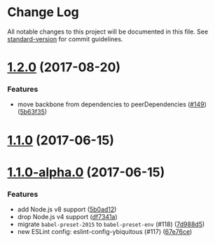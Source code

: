 # Change Log

All notable changes to this project will be documented in this file. See [standard-version](https://github.com/conventional-changelog/standard-version) for commit guidelines.

<a name="1.2.0"></a>
# [1.2.0](https://github.com/ybiquitous/backbone.deepmodel/compare/v1.1.0...v1.2.0) (2017-08-20)


### Features

* move backbone from dependencies to peerDependencies ([#149](https://github.com/ybiquitous/backbone.deepmodel/issues/149)) ([5b63f35](https://github.com/ybiquitous/backbone.deepmodel/commit/5b63f35))



<a name="1.1.0"></a>
# [1.1.0](https://github.com/ybiquitous/backbone.deepmodel/compare/v1.1.0-alpha.0...v1.1.0) (2017-06-15)



<a name="1.1.0-alpha.0"></a>
# [1.1.0-alpha.0](https://github.com/ybiquitous/backbone.deepmodel/compare/v1.0.1...v1.1.0-alpha.0) (2017-06-15)


### Features

* add Node.js v8 support ([5b0ad12](https://github.com/ybiquitous/backbone.deepmodel/commit/5b0ad12))
* drop Node.js v4 support ([df7341a](https://github.com/ybiquitous/backbone.deepmodel/commit/df7341a))
* migrate `babel-preset-2015` to `babel-preset-env` (#118) ([7d988d5](https://github.com/ybiquitous/backbone.deepmodel/commit/7d988d5))
* new ESLint config: eslint-config-ybiquitous (#117) ([67e76ce](https://github.com/ybiquitous/backbone.deepmodel/commit/67e76ce))
